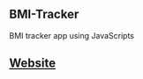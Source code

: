 ## BMI-Tracker
  
  BMI tracker app using JavaScripts

## [Website](https://meta-khushbu-khatri.github.io/BMI--Calculator/)
